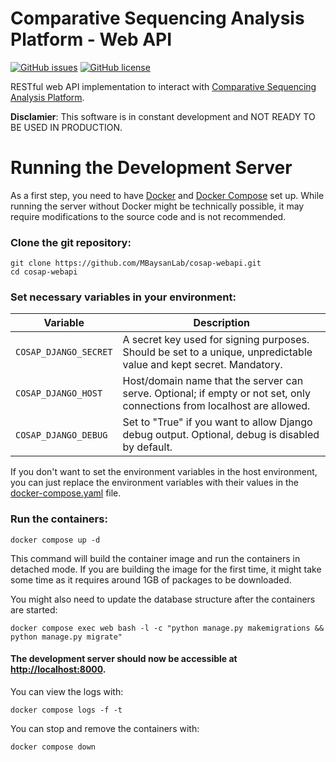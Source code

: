 # Comparative Sequencing Analysis Platform - Web API

[![GitHub issues](https://img.shields.io/github/issues/MBaysanLab/cosap-webapi)](https://github.com/MBaysanLab/cosap-webapi/issues)
[![GitHub license](https://img.shields.io/github/license/MBaysanLab/cosap-webapi)](https://github.com/MBaysanLab/cosap-webapi/blob/main/LICENSE)

RESTful web API implementation to interact with [Comparative Sequencing Analysis Platform](https://github.com/MBaysanLab/cosap).

__Disclamier__: This software is in constant development and NOT READY TO BE USED IN PRODUCTION.

# Running the Development Server
As a first step, you need to have [Docker](https://docs.docker.com/get-docker/) and [Docker Compose](https://docs.docker.com/compose/install/) set up. While running the server without Docker might be technically possible, it may require modifications to the source code and is not recommended.

### Clone the git repository:

    git clone https://github.com/MBaysanLab/cosap-webapi.git
    cd cosap-webapi

### Set necessary variables in your environment:

| Variable | Description |
| --- | --- |
| `COSAP_DJANGO_SECRET` | A secret key used for signing purposes. Should be set to a unique, unpredictable value and kept secret. Mandatory.
| `COSAP_DJANGO_HOST` | Host/domain name that the server can serve. Optional; if empty or not set, only connections from localhost are allowed. |
| `COSAP_DJANGO_DEBUG` | Set to "True" if you want to allow Django debug output. Optional, debug is disabled by default. |

If you don't want to set the environment variables in the host environment, you can just replace the environment variables with their values in the [docker-compose.yaml](docker-compose.yaml) file.

### Run the containers:

    docker compose up -d

This command will build the container image and run the containers in detached mode. If you are building the image for the first time, it might take some time as it requires around 1GB of packages to be downloaded.

You might also need to update the database structure after the containers are started:

    docker compose exec web bash -l -c "python manage.py makemigrations && python manage.py migrate"

#### The development server should now be accessible at [http://localhost:8000](http://localhost:8000).

You can view the logs with:

    docker compose logs -f -t

You can stop and remove the containers with:

    docker compose down
